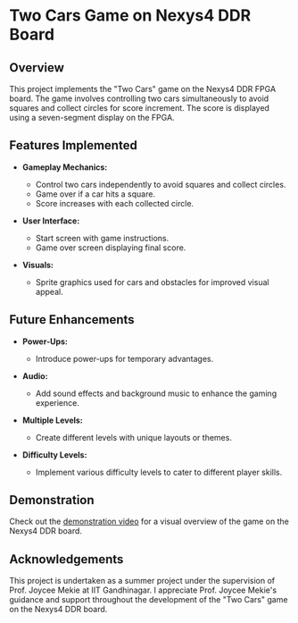 # Two Cars Game on Nexys4 DDR Board

## Overview
This project implements the "Two Cars" game on the Nexys4 DDR FPGA board. The game involves controlling two cars simultaneously to avoid squares and collect circles for score increment. The score is displayed using a seven-segment display on the FPGA.

## Features Implemented
- **Gameplay Mechanics:**
  - Control two cars independently to avoid squares and collect circles.
  - Game over if a car hits a square.
  - Score increases with each collected circle.
  
- **User Interface:**
  - Start screen with game instructions.
  - Game over screen displaying final score.
  
- **Visuals:**
  - Sprite graphics used for cars and obstacles for improved visual appeal.
  
## Future Enhancements
- **Power-Ups:**
  - Introduce power-ups for temporary advantages.
  
- **Audio:**
  - Add sound effects and background music to enhance the gaming experience.
  
- **Multiple Levels:**
  - Create different levels with unique layouts or themes.
  
- **Difficulty Levels:**
  - Implement various difficulty levels to cater to different player skills.

## Demonstration
Check out the [demonstration video](https://drive.google.com/file/d/1Seu6e5YY61z05KON6i7IrEyIx4Q_cAl7/view?usp=sharing) for a visual overview of the game on the Nexys4 DDR board.

## Acknowledgements
This project is undertaken as a summer project under the supervision of Prof. Joycee Mekie at IIT Gandhinagar. I appreciate Prof. Joycee Mekie's guidance and support throughout the development of the "Two Cars" game on the Nexys4 DDR board. 
